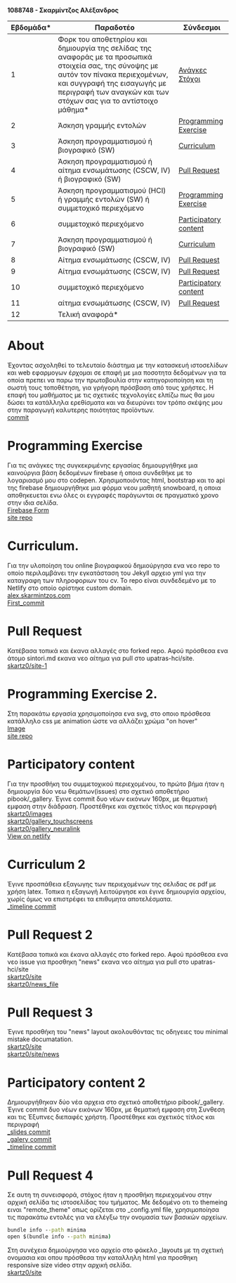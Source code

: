 
**1088748 - Σκαρμίντζος Αλέξανδρος**

| Εβδομάδα* | Παραδοτέο | Σύνδεσμοι
| --- | --- | --- |
| 1 | Φορκ του αποθετηρίου και δημιουργία της σελίδας της αναφοράς με τα προσωπικά στοιχεία σας, της σύνοψης με αυτόν τον πίνακα περιεχομένων, και συγγραφή της εισαγωγής με περιγραφή των αναγκών και των στόχων σας για το αντίστοιχο μάθημα* | [Ανάγκες Στόχοι](#about)
| 2 | Άσκηση γραμμής εντολών | [Programming Exercise](#programming-exercise)
| 3 | Άσκηση προγραμματισμού ή βιογραφικό (SW) | [Curriculum](#curriculum)
| 4 | Άσκηση προγραμματισμού ή αίτημα ενσωμάτωσης (CSCW, IV) ή βιογραφικό (SW) | [Pull Request](#pull-request)
| 5 | Άσκηση προγραμματισμού (HCI) ή γραμμής εντολών (SW) ή συμμετοχικό περιεχόμενο |[Programming Exercise](#programming-exercise-2)
| 6 | συμμετοχικό περιεχόμενο | [Participatory content](#participatory-content)
| 7 | Άσκηση προγραμματισμού ή βιογραφικό (SW) | [Curriculum](#curriculum-2)
| 8 | Αίτημα ενσωμάτωσης (CSCW, IV) | [Pull Request](#pull-request-2)
| 9 | Αίτημα ενσωμάτωσης (CSCW, IV) | [Pull Request](#pull-request-3)
| 10 | συμμετοχικό περιεχόμενο | [Participatory content](#participatory-content-2)
| 11 | αίτημα ενσωμάτωσης (CSCW, IV) | [Pull Request](#pull-request-4)
| 12 | Τελική αναφορά* | 

  
  


# About 
Έχοντας ασχοληθεί το τελευταίο διάστημα με την κατασκευή ιστοσελίδων και web εφαρμογων έρχομαι σε επαφή με μια ποσοτητα δεδομένων για τα οποία πρεπει να παρω την πρωτοβουλία στην κατηγοριοποίηση και τη σωστή τους τοποθέτηση, για γρήγορη πρόσβαση από τους χρήστες. Η επαφή του μαθήματος με τις σχετικές τεχνολογίες ελπίζω πως θα μου δώσει τα κατάλληλα ερεθίσματα και να διευρύνει τον τρόπο σκέψης μου στην παραγωγή καλυτερης ποιότητας προϊόντων.  
[commit](https://github.com/skartz0/iv/commit/05038ba4d029886d0d4c253a8e3225f126194fa4#diff-7f7faeb49ab08284905d60ec1d42c5ce14345f3926df3a19a4df7c73093e73a2)


# Programming Exercise   
Για τις ανάγκες της συγκεκριμένης εργασίας δημιουργήθηκε μια καινούργια βάση δεδομένων firebase ή οποια συνδεθήκε με το λογαριασμό μου στο codepen. Χρησιμοποιόντας html, bootstrap και το api της firebase δημιουργήθηκε μια φόρμα νεου μαθητή snowboard, η οποια αποθηκευεται ενω όλες οι εγγραφές παράγωνται σε πραγματικό χρονο στην ιδια σελίδα.   
[Firebase Form](https://codepen.io/skartzos/pen/ExyvagK?editors=1010)  
[site repo](https://github.com/skartz0/site-iv/blob/master/_remix/firebase-form.md)  


# Curriculum. 
Για την υλοποίηση του online βιογραφικού δημιούργησα ενα νεο repo το οποίο περιλαμβάνει την εγκατάσταση του Jekyll αρχειο yml για την καταγραφη των πληροφοριων του cv. Το repo είναι συνδεδεμένο με το Νetlify στο οποίο ορίστηκε custom domain.  
[alex.skarmintzos.com](https://alex.skarmintzos.com)  
[First_commit](https://github.com/skartz0/curriculum/commit/f27777ef32f16fa63a29d8b728a7adf5fe1bab57)  


# Pull Request  
Κατέβασα τοπικά και έκανα αλλαγές στο forked repo. Αφού πρόσθεσα ενα άτομο sintori.md εκανα νεο αίτημα για pull στο upatras-hci/site.   
[skartz0/site-1](https://github.com/skartz0/site/blob/master/_people/sintoris.md)  


# Programming Exercise 2. 
Στη παρακάτω εργασία χρησιμοποίησα ενα svg, στο οποιο πρόσθεσα κατάλληλο css με animation ώστε να αλλάζει χρώμα "on hover"  
[Image](https://codepen.io/skartzos/pen/xxOeejj)  
[site repo](https://github.com/skartz0/site-iv/blob/master/_remix/image.md)  

 
# Participatory content   
Για την προσθήκη του συμμετοχικού περιεχομένου, το πρώτο βήμα ήταν η δημιουργία δύο νεω θεμάτων(issues) στο σχετικό αποθετήριο pibook/_gallery. Έγινε commit δυο νέων εικόνων 160px, με θεματική εμφαση στην διάδραση. Προστέθηκε και σχετκός τίτλος και περιγραφή  
[skartz0/images](https://github.com/skartz0/images)  
[skartz0/gallery_touchscreens](https://github.com/skartz0/_gallery/blob/master/spaceship_touchscreens.md)  
[skartz0/gallery_neuralink](https://github.com/skartz0/_gallery/blob/master/neuralink.md)   
[View on netlify](https://site-skartz0.netlify.app/gallery/) 

# Curriculum 2
Έγινε προσπάθεια εξαγωγης των περιεχομένων της σελιδας σε pdf με χρήση latex. Τοπικα η εξαγωγή λειτούργησε και έγινε δημιουργία αρχείου, χωρίς όμως να επιστρέφει τα επιθυμητα αποτελέσματα.  
[_timeline commit](https://github.com/skartz0/curriculum/commit/e8a89e13dd820a52714aeca927569f55c0e0daf4)


# Pull Request 2
Κατέβασα τοπικά και έκανα αλλαγές στο forked repo. Αφού πρόσθεσα ενα νεο issue για προσθηκη "news" εκανα νεο αίτημα για pull στο upatras-hci/site  
[skartz0/site](https://github.com/skartz0/site)  
[skartz0/news_file](https://github.com/skartz0/site/blob/master/_news/2020-7-15-Student%20projects%20to%20be%20presented%20at%20the%20PCI%E2%80%992020%20conference.md)  


# Pull Request 3   
Έγινε προσθήκη του "news" layout ακολουθόντας τις οδηγειες του minimal mistake documatation.  
[skartz0/site](https://github.com/skartz0/site)  
[skartz0/site/news](https://skartz0.github.io/site/news/)  

 
# Participatory content 2   
Δημιουργήθηκαν δύο νέα αρχεια στο σχετικό αποθετήριο pibook/_gallery. Έγινε commit δυο νέων εικόνων 160px, με θεματική εμφαση στη Συνθεση και τις Έξυπνες διεπαφές χρήστη. Προστέθηκε και σχετικός τίτλος και περιγραφή  
[_slides commit](https://github.com/skartz0/site-iv/commit/2bd182b20c25e7510d7df7be95218c8c8e4b2365)   
[_galery commit](https://github.com/skartz0/site-iv/commit/e3977a4972378447ce342e7382793a925c85abc0)   
[_timeline commit](https://github.com/skartz0/site-iv/commit/ca95454062dbfe2ca9cbacc7a999a6effa0f8748)   

# Pull Request 4     
Σε αυτη τη συνεισφορά, στόχος ήταν η προσθήκη περιεχομένου στην αρχική σελίδα τις ιστοσελίδας του τμήματος. Με δεδομένο οτι το themeing ειναι "remote_theme" οπως ορίζεται στο _config.yml file, χρησιμοποίησα τις παρακάτω εντολές για να ελέγξω την ονομασία των βασικών αρχείων.
```bat
bundle info --path minima
open $(bundle info --path minima)
```
Στη συνέχεια δημιούργησα νεο αρχείο στο φάκελο _layouts με τη σχετική ονομασια και οπου πρόσθεσα την καταλληλη html για προσθηκη responsive size video στην αρχική σελίδα.  
[skartz0/site](https://github.com/skartz0/site/commit/f551abdd5e18ae183bce45829f546ad76b01cb80)  
